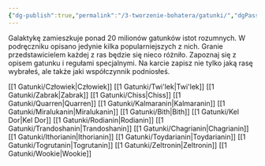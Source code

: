 ```yaml
---
{"dg-publish":true,"permalink":"/3-tworzenie-bohatera/gatunki/","dgPassFrontmatter":true}
---
```


Galaktykę zamieszkuje ponad 20 milionów gatunków istot rozumnych. W podręczniku opisano jedynie kilka popularniejszych z nich. Granie przedstawicielem każdej z ras będzie się nieco różniło. Zapoznaj się z opisem gatunku i regułami specjalnymi. Na karcie zapisz nie tylko jaką rasę wybrałeś, ale także jaki współczynnik podniosłeś.

[[1 Gatunki/Człowiek\|Człowiek]]
[[1 Gatunki/Twi'lek\|Twi'lek]]
[[1 Gatunki/Zabrak\|Zabrak]]
[[1 Gatunki/Chiss\|Chiss]]
[[1 Gatunki/Quarren\|Quarren]]
[[1 Gatunki/Kalmaranin\|Kalmaranin]]
[[1 Gatunki/Miralukanin\|Miralukanin]]
[[1 Gatunki/Bith\|Bith]]
[[1 Gatunki/Kel Dor\|Kel Dor]]
[[1 Gatunki/Rodianin\|Rodianin]]
[[1 Gatunki/Trandoshanin\|Trandoshanin]]
[[1 Gatunki/Chagrianin\|Chagrianin]]
[[1 Gatunki/Ithorianin\|Ithorianin]]
[[1 Gatunki/Toydarianin\|Toydarianin]]
[[1 Gatunki/Togrutanin\|Togrutanin]]
[[1 Gatunki/Zeltronin\|Zeltronin]]
[[1 Gatunki/Wookie\|Wookie]]